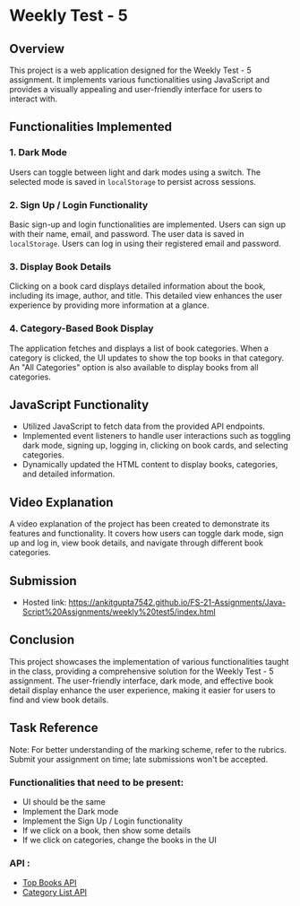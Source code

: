 # Weekly Test - 5

## Overview
This project is a web application designed for the Weekly Test - 5 assignment. It implements various functionalities using JavaScript and provides a visually appealing and user-friendly interface for users to interact with.

## Functionalities Implemented

### 1. Dark Mode
Users can toggle between light and dark modes using a switch. The selected mode is saved in `localStorage` to persist across sessions.

### 2. Sign Up / Login Functionality
Basic sign-up and login functionalities are implemented. Users can sign up with their name, email, and password. The user data is saved in `localStorage`. Users can log in using their registered email and password.

### 3. Display Book Details
Clicking on a book card displays detailed information about the book, including its image, author, and title. This detailed view enhances the user experience by providing more information at a glance.

### 4. Category-Based Book Display
The application fetches and displays a list of book categories. When a category is clicked, the UI updates to show the top books in that category. An "All Categories" option is also available to display books from all categories.

## JavaScript Functionality
- Utilized JavaScript to fetch data from the provided API endpoints.
- Implemented event listeners to handle user interactions such as toggling dark mode, signing up, logging in, clicking on book cards, and selecting categories.
- Dynamically updated the HTML content to display books, categories, and detailed information.

## Video Explanation
A video explanation of the project has been created to demonstrate its features and functionality. It covers how users can toggle dark mode, sign up and log in, view book details, and navigate through different book categories.

## Submission
- Hosted link: https://ankitgupta7542.github.io/FS-21-Assignments/Java-Script%20Assignments/weekly%20test5/index.html

## Conclusion
This project showcases the implementation of various functionalities taught in the class, providing a comprehensive solution for the Weekly Test - 5 assignment. The user-friendly interface, dark mode, and effective book detail display enhance the user experience, making it easier for users to find and view book details.

## Task Reference
Note: 
For better understanding of the marking scheme, refer to the rubrics.
Submit your assignment on time; late submissions won't be accepted.

### Functionalities that need to be present:
- UI should be the same
- Implement the Dark mode
- Implement the Sign Up / Login functionality
- If we click on a book, then show some details
- If we click on categories, change the books in the UI

### API :
- [Top Books API](https://books-backend.p.goit.global/books/top-books)
- [Category List API](https://books-backend.p.goit.global/books/category-list)
